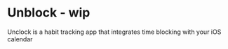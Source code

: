# Unblock - wip
Unclock is a habit tracking app that integrates time blocking with your iOS calendar
